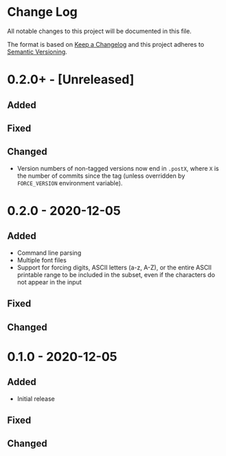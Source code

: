 # Change Log
All notable changes to this project will be documented in this file.

The format is based on [Keep a Changelog](https://keepachangelog.com/)
and this project adheres to [Semantic Versioning](https://semver.org/).


# 0.2.0+ - [Unreleased]
## Added

## Fixed

## Changed
- Version numbers of non-tagged versions now end in `.postX`, where `X` is the
  number of commits since the tag (unless overridden by `FORCE_VERSION`
  environment variable).


# 0.2.0 - 2020-12-05
## Added
- Command line parsing
- Multiple font files
- Support for forcing digits, ASCII letters (a-z, A-Z), or the entire ASCII
  printable range to be included in the subset, even if the characters do not
  appear in the input

## Fixed

## Changed


# 0.1.0 - 2020-12-05
## Added
- Initial release

## Fixed

## Changed
